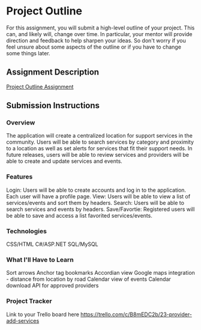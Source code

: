 # Project Outline
For this assignment, you will submit a high-level outline of your project. This can, and likely will, change over time. In particular, your mentor will provide direction and feedback to help sharpen your ideas. So don't worry if you feel unsure about some aspects of the outline or if you have to change some things later.

## Assignment Description
[Project Outline Assignment](https://education.launchcode.org/liftoff/modules/assignments/project-outline)

## Submission Instructions

### Overview
The application will create a centralized location for support services in the community. Users will be able to search services by category and proximity to a location as well as set alerts for services that fit their support needs. In future releases, users will be able to review services and providers will be able to create and update services and events. 

### Features
Login: Users will be able to create accounts and log in to the application. Each user will have a profile page.
View: Users will be able to view a list of services/events and sort them by headers.
Search: Users will be able to search services and events by headers.
Save/Favortie: Registered users will be able to save and access a list favorited services/events.

### Technologies
CSS/HTML
C#/ASP.NET
SQL/MySQL

### What I'll Have to Learn
Sort arrows Anchor tag bookmarks
Accordian view
Google maps integration - distance from location by road
Calendar view of events
Calendar download
API for approved providers

### Project Tracker
Link to your Trello board here
https://trello.com/c/B8mEDC2b/23-provider-add-services
